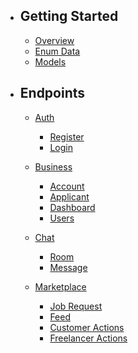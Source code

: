 - ## Getting Started
  - [Overview](/{{route}}/{{version}}/overview)
  - [Enum Data](/{{route}}/{{version}}/enums)
  - [Models](/{{route}}/{{version}}/models)
- ## Endpoints
    - [Auth](#)
        - [Register](/{{route}}/{{version}}/auth/register)
        - [Login](/{{route}}/{{version}}/auth/login)
    
    - [Business](#)
        - [Account](/{{route}}/{{version}}/business/account)
        - [Applicant](/{{route}}/{{version}}/business/applicant)
        - [Dashboard](/{{route}}/{{version}}/business/dashboard)
        - [Users](/{{route}}/{{version}}/business/users)
    
    - [Chat](#)
        - [Room](/{{route}}/{{version}}/chat/room)
        - [Message](/{{route}}/{{version}}/chat/message)
    
    - [Marketplace](#)
        - [Job Request](/{{route}}/{{version}}/marketplace/job-request)
        - [Feed](/{{route}}/{{version}}/marketplace/feed)
        - [Customer Actions](/{{route}}/{{version}}/marketplace/customer-actions)
        - [Freelancer Actions](/{{route}}/{{version}}/marketplace/freelancer-actions)
    
  